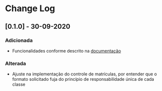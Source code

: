 # Change Log

## [0.1.0] - 30-09-2020

### Adicionada

-  Funcionalidades conforme descrito na [documentação](https://github.com/abraaofaco/desafio-oop-kotlin-dh/blob/release/0.1.0/Documenta%C3%A7%C3%A3o.pdf)

### Alterada

- Ajuste na implementação do controle de matrículas, por entender que o formato solicitado fuja do princípio de responsabilidade única de cada classe 